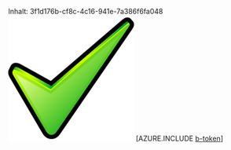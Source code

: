 Inhalt: 3f1d176b-cf8c-4c16-941e-7a386f6fa048![Bild](68b773c7-34ea-4215-adf7-c12ea30b4bd8.png)
[AZURE.INCLUDE [b-token](a3e6b720-b5d1-4144-a3f1-22c677afadc1.md)]
